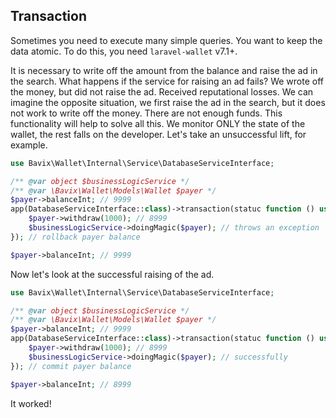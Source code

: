 ## Transaction

Sometimes you need to execute many simple queries. You want to keep the data atomic. To do this, you need `laravel-wallet` v7.1+.

It is necessary to write off the amount from the balance and raise the ad in the search. What happens if the service for raising an ad fails? We wrote off the money, but did not raise the ad. Received reputational losses. We can imagine the opposite situation, we first raise the ad in the search, but it does not work to write off the money. There are not enough funds. This functionality will help to solve all this. We monitor ONLY the state of the wallet, the rest falls on the developer. Let's take an unsuccessful lift, for example.

```php
use Bavix\Wallet\Internal\Service\DatabaseServiceInterface;

/** @var object $businessLogicService */
/** @var \Bavix\Wallet\Models\Wallet $payer */
$payer->balanceInt; // 9999
app(DatabaseServiceInterface::class)->transaction(statuc function () use ($payer) {
    $payer->withdraw(1000); // 8999
    $businessLogicService->doingMagic($payer); // throws an exception
}); // rollback payer balance

$payer->balanceInt; // 9999
```

Now let's look at the successful raising of the ad.

```php
use Bavix\Wallet\Internal\Service\DatabaseServiceInterface;

/** @var object $businessLogicService */
/** @var \Bavix\Wallet\Models\Wallet $payer */
$payer->balanceInt; // 9999
app(DatabaseServiceInterface::class)->transaction(statuc function () use ($payer) {
    $payer->withdraw(1000); // 8999
    $businessLogicService->doingMagic($payer); // successfully
}); // commit payer balance

$payer->balanceInt; // 8999
```

It worked! 
